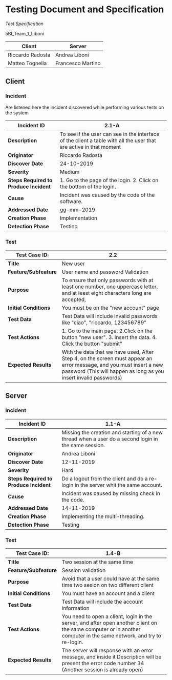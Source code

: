 # **Testing Document and Specification**

*Test Specification*

5BI_Team_1_Liboni


| Client | Server |
| --- | --- |
|Riccardo Radosta | Andrea Liboni |
| Matteo Tognella | Francesco Martino |

## **Client**

### **Incident**

Are listened here the incident discovered while performing various tests on the system

| Incident ID | 2.1-A |
| --- | --- |
| **Description** | To see if the user can see in the interface of the client a table with all the user that are active in that moment |
| **Originator** | Riccardo Radosta |
| **Discover Date** | 24-10-2019 |
| **Severity** | Medium |
| **Steps Required to Produce Incident** | 1. Go to the page of the login. 2. Click on the bottom of the login. |
| **Cause** | Incident was caused by the code of the software. |
| **Addressed Date** | gg-mm-2019 |
| **Creation Phase** | Implementation |
| **Detection Phase** | Testing |

### **Test**


| Test Case ID: | 2.2 |
| --- | --- |
| **Title** | New user |
| **Feature/Subfeature** | User name and password Validation |
| **Purpose** | To ensure that only passwords with at least one number, one uppercase letter, and at least eight characters long are accepted, |
| **Initial Conditions** | You must be on the "new account" page |
| **Test Data** | Test Data will include invalid passwords like "ciao", "riccardo, 123456789" |
| **Test Actions** | 1. Go to the main page. 2.Click on the button "new user". 3. Insert the data. 4. Click the button "submit"|
| **Expected Results** | With the data that we have used, After Step 4, on the screen must appear an error message, and you must insert a new password (This will happen as long as you insert invalid passwords) |

## **Server**

### **Incident**

| Incident ID | 1.1-A |
| --- | --- |
| **Description** | Missing the creation and starting of a new thread when a user do a second login in the same session. |
| **Originator** | Andrea Liboni |
| **Discover Date** | 12-11-2019 |
| **Severity** | Hard |
| **Steps Required to Produce Incident** | Do a logout from the client and do a re-login in the server whit the same account. |
| **Cause** | Incident was caused by missing check in the code. |
| **Addressed Date** | 14-11-2019 |
| **Creation Phase** | Implementing the multi-threading. |
| **Detection Phase** | Testing |

### **Test**

| Test Case ID: | 1.4-B |
| --- | --- |
| **Title** | Two session at the same time |
| **Feature/Subfeature** | Session validation |
| **Purpose** | Avoid that a user could have at the same time two sesion on two different client |
| **Initial Conditions** | You must have an account and a client |
| **Test Data** | Test Data will include the account information |
| **Test Actions** | You need to open a client, login in the server, and after open another client on the same computer or in another computer in the same network, and try to re-login. |
| **Expected Results** | The server will response with an error message, and inside it Description will be present the error code number 34 (Another session is already open) |
